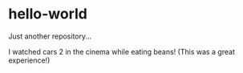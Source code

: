 # hello-world
Just another repository...

I watched cars 2 in the cinema while eating beans! (This was a great experience!)
